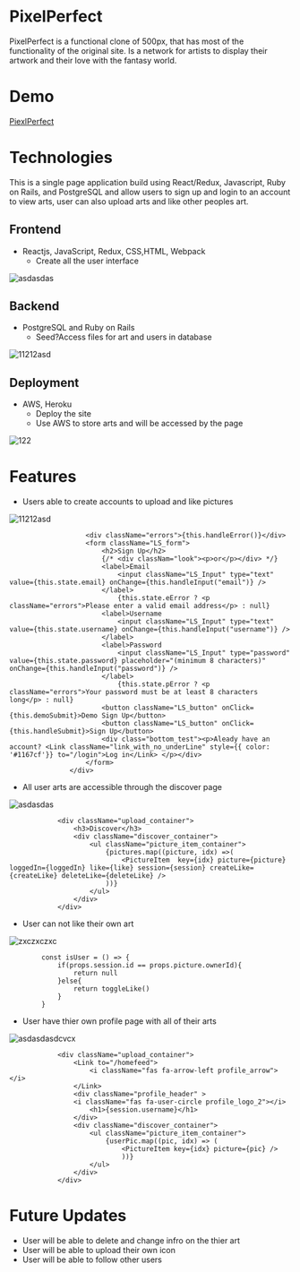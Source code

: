 # PixelPerfect 

PixelPerfect is a functional clone of 500px, that has most of the functionality of the original site. Is a network for artists to display their artwork and their love with the fantasy world.
 
 # Demo
 
[PiexlPerfect](https://pixelperfectsam.herokuapp.com/#/)


# Technologies

This is a single page application build using React/Redux, Javascript, Ruby on Rails, and PostgreSQL and allow users to sign up and login to an account to view arts, user can also upload arts and like other peoples art.

## Frontend

* Reactjs, JavaScript, Redux, CSS,HTML, Webpack
  *  Create all the user interface
  
![asdasdas](https://user-images.githubusercontent.com/68937006/119148024-1938c900-ba1a-11eb-833b-287cea9d1857.PNG)

## Backend

* PostgreSQL and Ruby on Rails
  *  Seed?Access files for art and users in database 
  
 ![11212asd](https://user-images.githubusercontent.com/68937006/119148189-44bbb380-ba1a-11eb-9677-0b80a5fb4941.PNG)

  
## Deployment

* AWS, Heroku
  *  Deploy the site
  *  Use AWS to store arts and will be accessed by the page

![122](https://user-images.githubusercontent.com/68937006/119148538-92382080-ba1a-11eb-9340-09b944779356.PNG)


# Features

*  Users able to create accounts to upload and like pictures

 ![11212asd](https://user-images.githubusercontent.com/68937006/119150003-0aebac80-ba1c-11eb-901f-be18fc98d0be.PNG)
 
 ```                 <div className="LS_form_container">
                    <div className="errors">{this.handleError()}</div>
                    <form className="LS_form">
                        <h2>Sign Up</h2>
                        {/* <div classNam="look"><p>or</p></div> */}
                        <label>Email 
                            <input className="LS_Input" type="text" value={this.state.email} onChange={this.handleInput("email")} />
                        </label>
                            {this.state.eError ? <p className="errors">Please enter a valid email address</p> : null}
                        <label>Username
                            <input className="LS_Input" type="text" value={this.state.username} onChange={this.handleInput("username")} />
                        </label>
                        <label>Password
                            <input className="LS_Input" type="password" value={this.state.password} placeholder="(minimum 8 characters)" onChange={this.handleInput("password")} />
                        </label>
                            {this.state.pError ? <p className="errors">Your password must be at least 8 characters long</p> : null}
                        <button className="LS_button" onClick={this.demoSubmit}>Demo Sign Up</button>
                        <button className="LS_button" onClick={this.handleSubmit}>Sign Up</button>
                        <div class="bottom_test"><p>Aleady have an account? <Link className="link_with_no_underLine" style={{ color: '#1167cf'}} to="/login">Log in</Link> </p></div>
                    </form>
                </div>
```
*  All user arts are accessible through the discover page

![asdasdas](https://user-images.githubusercontent.com/68937006/119151893-cbbe5b00-ba1d-11eb-944c-5ac22dfab1ba.PNG)


```
            <div className="upload_container">
                <h3>Discover</h3>
                <div className="discover_container">
                    <ul className="picture_item_container">
                        {pictures.map((picture, idx) =>( 
                            <PictureItem  key={idx} picture={picture} loggedIn={loggedIn} like={like} session={session} createLike={createLike} deleteLike={deleteLike} />
                        ))}
                    </ul>
                </div>
            </div>

```

*  User can not like their own art

![zxczxczxc](https://user-images.githubusercontent.com/68937006/119150131-2787e480-ba1c-11eb-8695-1c26c1660cbb.PNG)

```
        const isUser = () => {
            if(props.session.id == props.picture.ownerId){
                return null
            }else{
                return toggleLike()
            }
        }

```
*  User have thier own profile page with all of their arts

![asdasdasdcvcx](https://user-images.githubusercontent.com/68937006/119150153-2c4c9880-ba1c-11eb-8fe3-f7aa8641828b.PNG)

```
            <div className="upload_container">
                <Link to="/homefeed">
                    <i className="fas fa-arrow-left profile_arrow"></i>
                </Link>
                <div className="profile_header" >
                <i className="fas fa-user-circle profile_logo_2"></i>
                    <h1>{session.username}</h1>
                </div>
                <div className="discover_container">
                    <ul className="picture_item_container">
                        {userPic.map((pic, idx) => (
                            <PictureItem key={idx} picture={pic} />
                            ))}            
                    </ul>
                </div>
            </div>

```

# Future Updates
  
  * User will be able to delete and change infro on the thier art
  * User will be able to upload their own icon
  * User will be able to follow other users


  

  



